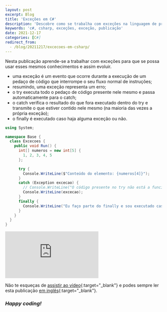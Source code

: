 ```yaml
---
layout: post
excerpt: Blog
title: 'Exceções em C#'
description: 'Descobre como se trabalha com exceções na linguagem de programação C#. Obtém respostas às tuas dúvidas com a teoria e os exemplos apresentados.'
keywords: 'c#, csharp, exceções, exceção, publicação'
date: 2021-12-17
categories: [C#]
redirect_from:
  - /blog/20211217/excecoes-em-csharp/
---
```


Nesta publicação aprende-se a trabalhar com exceções para que se possa usar esses mesmos conhecimentos e assim evoluir.

- uma exceção é um evento que ocorre durante a execução de um pedaço de código que interrompe o seu fluxo normal de instruções;
- resumindo, uma exceção representa um erro;
- o try executa todo o pedaço de código presente nele mesmo e passa automaticamente para o catch;
- o catch verifica o resultado do que fora executado dentro do try e transmite o que estiver contido nele mesmo (na maioria das vezes a própria exceção);
- o finally é executado caso haja alguma exceção ou não.

```csharp
using System;

namespace Base {
  class Excecoes {
    public void Run() {
      int[] numeros = new int[5] {
        1, 2, 3, 4, 5
      };

      try {
        Console.WriteLine($"Conteúdo do elemento: {numeros[4]}");
      }
      catch (Exception excecao) {
        // Console.WriteLine("O código presente no try não está a funcionar corretamente.");
        Console.WriteLine(excecao);
      }
      finally {
        Console.WriteLine("Eu faço parte do finally e sou executado caso haja alguma exceção ou não.");
      }
    }
  }
}
```

<div class="video-container">
  <iframe src="https://www.youtube.com/embed/Gw6RYAu0yOo" frameborder="0" allowfullscreen></iframe>
</div>

Não te esqueças de [assistir ao vídeo](https://youtu.be/Gw6RYAu0yOo){:target="\_blank"} e podes sempre ler esta publicação [em inglês](https://nelsonsilvadev.com/blog/exceptions-in-csharp/){:target="\_blank"}.

### _Happy coding!_
